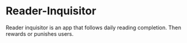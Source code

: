 # Reader-Inquisitor

Reader inquisitor is an app that follows daily reading completion. Then rewards or punishes users.

